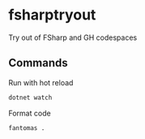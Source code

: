 # fsharptryout
Try out of FSharp and GH codespaces

## Commands
Run with hot reload
```bash
dotnet watch
```

Format code
```bash
fantomas .
```